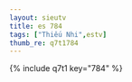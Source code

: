 ```yaml
--- 
layout: sieutv
title: es 784
tags: ["Thiếu Nhi",estv]
thumb_re: q7t1784
---
```

{% include q7t1 key="784" %} 
